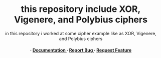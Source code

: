 <div align='center'>

<h1>this repository include XOR, Vigenere, and Polybius ciphers</h1>
<p>in this repository i worked at some cipher example like as XOR, Vigenere, and Polybius ciphers</p>

<h4> <span> · </span> <a href="https://github.com/Amr-Khaled-Ahmed/some-cipher-for-fun/blob/master/README.md"> Documentation </a> <span> · </span> <a href="https://github.com/Amr-Khaled-Ahmed/some-cipher-for-fun/issues"> Report Bug </a> <span> · </span> <a href="https://github.com/Amr-Khaled-Ahmed/some-cipher-for-fun/issues"> Request Feature </a> </h4>
